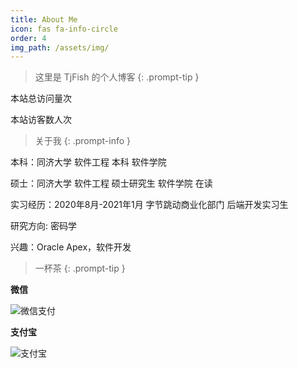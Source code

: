 ```yaml
---
title: About Me
icon: fas fa-info-circle
order: 4
img_path: /assets/img/
---
```


> 这里是 TjFish 的个人博客
{: .prompt-tip }

<span id="busuanzi_container_site_pv">    本站总访问量<span id="busuanzi_value_site_pv"></span>次 </span>

<span id="busuanzi_container_site_uv">
  本站访客数<span id="busuanzi_value_site_uv"></span>人次
</span>


> 关于我
{: .prompt-info }

本科：同济大学 软件工程 本科 软件学院

硕士：同济大学 软件工程 硕士研究生 软件学院 在读

实习经历：2020年8月-2021年1月 字节跳动商业化部门 后端开发实习生

研究方向:   密码学

兴趣：Oracle Apex，软件开发

> 一杯茶
{: .prompt-tip }

**微信**

![微信支付](about.assets/微信.png)

**支付宝**

![支付宝](about.assets/支付宝.png)